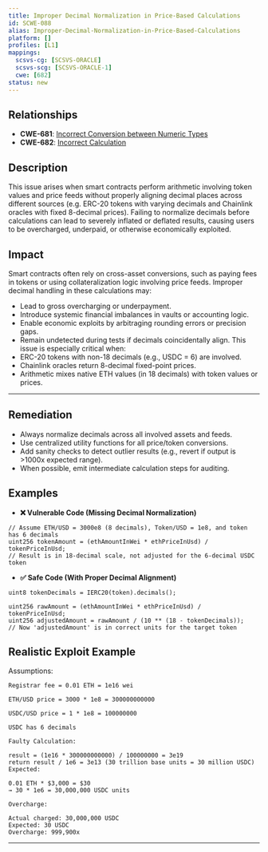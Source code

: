 ```yaml
---
title: Improper Decimal Normalization in Price-Based Calculations
id: SCWE-088
alias: Improper-Decimal-Normalization-in-Price-Based-Calculations
platform: []
profiles: [L1]
mappings:
  scsvs-cg: [SCSVS-ORACLE]
  scsvs-scg: [SCSVS-ORACLE-1]
  cwe: [682]
status: new
---
```


## Relationships
- **CWE-681**:  [Incorrect Conversion between Numeric Types](https://cwe.mitre.org/data/definitions/681.html)
- **CWE-682**:  [Incorrect Calculation](https://cwe.mitre.org/data/definitions/682.html)


## Description
This issue arises when smart contracts perform arithmetic involving token values and price feeds without properly aligning decimal places across different sources (e.g. ERC-20 tokens with varying decimals and Chainlink oracles with fixed 8-decimal prices). Failing to normalize decimals before calculations can lead to severely inflated or deflated results, causing users to be overcharged, underpaid, or otherwise economically exploited.

## Impact
Smart contracts often rely on cross-asset conversions, such as paying fees in tokens or using collateralization logic involving price feeds. Improper decimal handling in these calculations may:
- Lead to gross overcharging or underpayment.
- Introduce systemic financial imbalances in vaults or accounting logic.
- Enable economic exploits by arbitraging rounding errors or precision gaps.
- Remain undetected during tests if decimals coincidentally align.
This issue is especially critical when:
- ERC-20 tokens with non-18 decimals (e.g., USDC = 6) are involved.
- Chainlink oracles return 8-decimal fixed-point prices.
- Arithmetic mixes native ETH values (in 18 decimals) with token values or prices.
---
## Remediation
- Always normalize decimals across all involved assets and feeds.
- Use centralized utility functions for all price/token conversions.
- Add sanity checks to detect outlier results (e.g., revert if output is >1000x expected range).
- When possible, emit intermediate calculation steps for auditing.

## Examples

- **❌ Vulnerable Code (Missing Decimal Normalization)**
```solidity
// Assume ETH/USD = 3000e8 (8 decimals), Token/USD = 1e8, and token has 6 decimals
uint256 tokenAmount = (ethAmountInWei * ethPriceInUsd) / tokenPriceInUsd;
// Result is in 18-decimal scale, not adjusted for the 6-decimal USDC token
```

- **✅ Safe Code (With Proper Decimal Alignment)**
```solidity
uint8 tokenDecimals = IERC20(token).decimals();

uint256 rawAmount = (ethAmountInWei * ethPriceInUsd) / tokenPriceInUsd;
uint256 adjustedAmount = rawAmount / (10 ** (18 - tokenDecimals));
// Now 'adjustedAmount' is in correct units for the target token
```


## Realistic Exploit Example
Assumptions:

```solidity
Registrar fee = 0.01 ETH = 1e16 wei

ETH/USD price = 3000 * 1e8 = 300000000000

USDC/USD price = 1 * 1e8 = 100000000

USDC has 6 decimals

Faulty Calculation:

result = (1e16 * 300000000000) / 100000000 = 3e19
return result / 1e6 = 3e13 (30 trillion base units = 30 million USDC)
Expected:

0.01 ETH * $3,000 = $30
→ 30 * 1e6 = 30,000,000 USDC units

Overcharge:

Actual charged: 30,000,000 USDC
Expected: 30 USDC
Overcharge: 999,900x
```
---
